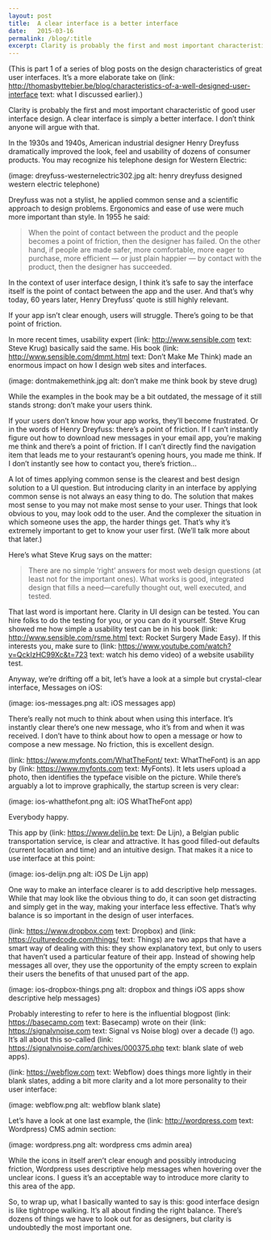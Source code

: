 ```yaml
---
layout: post
title:  A clear interface is a better interface
date:   2015-03-16
permalink: /blog/:title
excerpt: Clarity is probably the first and most important characteristic of good user interface design. A clear interface is simply a better interface. I don’t think anyone will argue with that.
---
```


(This is part 1 of a series of blog posts on the design characteristics of great user interfaces. It’s a more elaborate take on (link: http://thomasbyttebier.be/blog/characteristics-of-a-well-designed-user-interface text: what I discussed earlier).)

Clarity is probably the first and most important characteristic of good user interface design. A clear interface is simply a better interface. I don’t think anyone will argue with that.

In the 1930s and 1940s, American industrial designer Henry Dreyfuss dramatically improved the look, feel and usability of dozens of consumer products. You may recognize his telephone design for Western Electric:

(image: dreyfuss-westernelectric302.jpg alt: henry dreyfuss designed western electric telephone)

Dreyfuss was not a stylist, he applied common sense and a scientific approach to design problems. Ergonomics and ease of use were much more important than style. In 1955 he said:

> When the point of contact between the product and the people becomes a point of friction, then the designer has failed. On the other hand, if people are made safer, more comfortable, more eager to purchase, more efficient — or just plain happier — by contact with the product, then the designer has succeeded.

In the context of user interface design, I think it’s safe to say the interface itself is the point of contact between the app and the user. And that’s why today, 60 years later, Henry Dreyfuss’ quote is still highly relevant.

If your app isn’t clear enough, users will struggle. There’s going to be that point of friction.

In more recent times, usability expert (link: http://www.sensible.com text: Steve Krug) basically said the same. His book (link: http://www.sensible.com/dmmt.html text: Don’t Make Me Think) made an enormous impact on how I design web sites and interfaces.

(image: dontmakemethink.jpg alt: don’t make me think book by steve drug)

While the examples in the book may be a bit outdated, the message of it still stands strong: don’t make your users think.

If your users don’t know how your app works, they’ll become frustrated. Or in the words of Henry Dreyfuss: there’s a point of friction. If I can’t instantly figure out how to download new messages in your email app, you’re making me think and there’s a point of friction. If I can’t directly find the navigation item that leads me to your restaurant’s opening hours, you made me think. If I don’t instantly see how to contact you, there’s friction…

A lot of times applying common sense is the clearest and best design solution to a UI question. But introducing clarity in an interface by applying common sense is not always an easy thing to do. The solution that makes most sense to you may not make most sense to your user. Things that look obvious to you, may look odd to the user. And the complexer the situation in which someone uses the app, the harder things get. That’s why it’s extremely important to get to know your user first. (We’ll talk more about that later.)

Here’s what Steve Krug says on the matter:

> There are no simple ‘right’ answers for most web design questions (at least not for the important ones). What works is good, integrated design that fills a need—carefully thought out, well executed, and tested.

That last word is important here. Clarity in UI design can be tested. You can hire folks to do the testing for you, or you can do it yourself. Steve Krug showed me how simple a usability test can be in his book (link: http://www.sensible.com/rsme.html text: Rocket Surgery Made Easy). If this interests you, make sure to (link: https://www.youtube.com/watch?v=QckIzHC99Xc&t=723 text: watch his demo video) of a website usability test.

Anyway, we’re drifting off a bit, let’s have a look at a simple but crystal-clear interface, Messages on iOS:

(image: ios-messages.png alt: iOS messages app)

There’s really not much to think about when using this interface. It’s instantly clear there’s one new message, who it’s from and when it was received. I don’t have to think about how to open a message or how to compose a new message. No friction, this is excellent design.

(link: https://www.myfonts.com/WhatTheFont/ text: WhatTheFont) is an app by (link: https://www.myfonts.com text: MyFonts). It lets users upload a photo, then identifies the typeface visible on the picture. While there’s arguably a lot to improve graphically, the startup screen is very clear:

(image: ios-whatthefont.png alt: iOS WhatTheFont app)

Everybody happy.

This app by (link: https://www.delijn.be text: De Lijn), a Belgian public transportation service, is clear and attractive. It has good filled-out defaults (current location and time) and an intuitive design. That makes it a nice to use interface at this point:

(image: ios-delijn.png alt: iOS De Lijn app)

One way to make an interface clearer is to add descriptive help messages. While that may look like the obvious thing to do, it can soon get distracting and simply get in the way, making your interface less effective. That’s why balance is so important in the design of user interfaces.

(link: https://www.dropbox.com text: Dropbox) and (link: https://culturedcode.com/things/ text: Things) are two apps that have a smart way of dealing with this: they show explanatory text, but only to users that haven’t used a particular feature of their app. Instead of showing help messages all over, they use the opportunity of the empty screen to explain their users the benefits of that unused part of the app.

(image: ios-dropbox-things.png alt: dropbox and things iOS apps show descriptive help messages)

Probably interesting to refer to here is the influential blogpost (link: https://basecamp.com text: Basecamp) wrote on their (link: https://signalvnoise.com text: Signal vs Noise blog) over a decade (!) ago. It’s all about this so-called (link: https://signalvnoise.com/archives/000375.php text: blank slate of web apps).

(link: https://webflow.com text: Webflow) does things more lightly in their blank slates, adding a bit more clarity and a lot more personality to their user interface:

(image: webflow.png alt: webflow blank slate)

Let’s have a look at one last example, the (link: http://wordpress.com text: Wordpress) CMS admin section:

(image: wordpress.png alt: wordpress cms admin area)

While the icons in itself aren’t clear enough and possibly introducing friction, Wordpress uses descriptive help messages when hovering over the unclear icons. I guess it’s an acceptable way to introduce more clarity to this area of the app.

So, to wrap up, what I basically wanted to say is this: good interface design is like tightrope walking. It’s all about finding the right balance. There’s dozens of things we have to look out for as designers, but clarity is undoubtedly the most important one.
